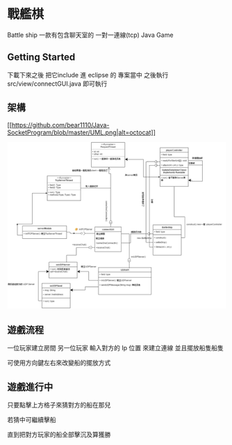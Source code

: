 # 戰艦棋
Battle ship 一款有包含聊天室的 一對一連線(tcp) Java Game
## Getting Started

下載下來之後 把它include 進 eclipse 的 專案當中
之後執行  src/view/connectGUI.java 即可執行

## 架構

[[https://github.com/bear1110/Java-SocketProgram/blob/master/UML.png|alt=octocat]]

![alt tag](https://raw.githubusercontent.com/bear1110/Java-SocketProgram/master/UML.png)

## 遊戲流程

一位玩家建立房間
另一位玩家 輸入對方的 Ip 位置 來建立連線
並且擺放船隻船隻

可使用方向鍵左右來改變船的擺放方式


## 遊戲進行中

只要點擊上方格子來猜對方的船在那兒

若猜中可繼續擊船

直到把對方玩家的船全部擊沉及算獲勝
